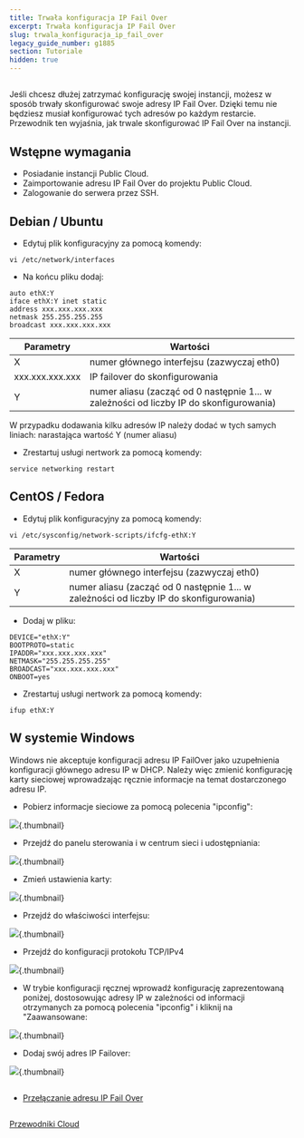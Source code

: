 ```yaml
---
title: Trwała konfiguracja IP Fail Over
excerpt: Trwała konfiguracja IP Fail Over
slug: trwala_konfiguracja_ip_fail_over
legacy_guide_number: g1885
section: Tutoriale
hidden: true
---
```



## 
Jeśli chcesz dłużej zatrzymać konfigurację swojej instancji, możesz w sposób trwały skonfigurować swoje adresy IP Fail Over. Dzięki temu nie będziesz musiał konfigurować tych adresów po każdym restarcie. 
Przewodnik ten wyjaśnia, jak trwale skonfigurować IP Fail Over na instancji.


## Wstępne wymagania

- Posiadanie instancji Public Cloud.
- Zaimportowanie adresu IP Fail Over do projektu Public Cloud.
- Zalogowanie do serwera przez SSH.




## Debian / Ubuntu

- Edytuj plik konfiguracyjny za pomocą komendy:

```
vi /etc/network/interfaces
```


- Na końcu pliku dodaj:

```
auto ethX:Y
iface ethX:Y inet static
address xxx.xxx.xxx.xxx
netmask 255.255.255.255
broadcast xxx.xxx.xxx.xxx
```



|Parametry|Wartości|
|---|---|
|X|numer głównego interfejsu (zazwyczaj eth0)|
|xxx.xxx.xxx.xxx|IP failover do skonfigurowania|
|Y|numer aliasu (zacząć od 0 następnie 1... w zależności od liczby IP do skonfigurowania)|


W przypadku dodawania kilku adresów IP należy dodać w tych samych liniach:
narastająca wartość Y (numer aliasu)

- Zrestartuj usługi nertwork za pomocą komendy:

```
service networking restart
```





## CentOS / Fedora

- Edytuj plik konfiguracyjny za pomocą komendy:

```
vi /etc/sysconfig/network-scripts/ifcfg-ethX:Y
```



|Parametry|Wartości|
|---|---|
|X|numer głównego interfejsu (zazwyczaj eth0)|
|Y|numer aliasu (zacząć od 0 następnie 1... w zależności od liczby IP do skonfigurowania)|



- Dodaj w pliku:

```
DEVICE="ethX:Y"
BOOTPROTO=static
IPADDR="xxx.xxx.xxx.xxx"
NETMASK="255.255.255.255"
BROADCAST="xxx.xxx.xxx.xxx"
ONBOOT=yes
```


- Zrestartuj usługi nertwork za pomocą komendy:

```
ifup ethX:Y
```





## W systemie Windows
Windows nie akceptuje konfiguracji adresu IP FailOver jako uzupełnienia konfiguracji głównego adresu IP w DHCP. 
Należy więc zmienić konfigurację karty sieciowej wprowadzając ręcznie informacje na temat dostarczonego adresu IP.


- Pobierz informacje sieciowe za pomocą polecenia "ipconfig":



![](images/img_3545.jpg){.thumbnail}

- Przejdź do panelu sterowania i w centrum sieci i udostępniania:



![](images/img_3543.jpg){.thumbnail}

- Zmień ustawienia karty:



![](images/img_3544.jpg){.thumbnail}

- Przejdź do właściwości interfejsu:



![](images/img_3546.jpg){.thumbnail}

- Przejdź do konfiguracji protokołu TCP/IPv4



![](images/img_3547.jpg){.thumbnail}

- W trybie konfiguracji ręcznej wprowadź konfigurację zaprezentowaną poniżej, dostosowując adresy IP w zależności od informacji otrzymanych za pomocą polecenia "ipconfig" i kliknij na "Zaawansowane:



![](images/img_3548.jpg){.thumbnail}

- Dodaj swój adres IP Failover:



![](images/img_3551.jpg){.thumbnail}


## 

- [Przełączanie adresu IP Fail Over]({legacy}1890)




## 
[Przewodniki Cloud]({legacy}1785)

